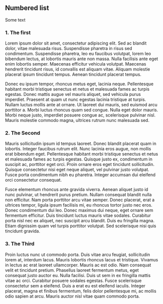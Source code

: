 ## Numbered list

Some text

### 1. The first

Lorem ipsum dolor sit amet, consectetur adipiscing elit. Sed ac blandit dolor, vitae malesuada risus. Suspendisse pharetra in risus sed condimentum. Suspendisse pharetra, leo eu faucibus volutpat, lorem leo bibendum lectus, at lobortis mauris ante non massa. Nulla facilisis ante eget enim lobortis semper. Maecenas efficitur vehicula volutpat. Maecenas hendrerit tincidunt risus, id convallis est aliquam vitae. Aliquam molestie placerat ipsum tincidunt tempus. Aenean tincidunt placerat tempus.

Donec eu ipsum tempor, rhoncus metus eget, lacinia neque. Pellentesque habitant morbi tristique senectus et netus et malesuada fames ac turpis egestas. Donec mattis augue vel mauris aliquet, sed vehicula purus imperdiet. Praesent at quam ut nunc egestas lacinia tristique at turpis. Nullam luctus mollis ante at ornare. Ut laoreet dui mauris, sed euismod arcu porttitor a. Morbi luctus rhoncus quam sed congue. Nulla eget dolor mauris. Morbi neque justo, imperdiet posuere congue ac, scelerisque pulvinar nisl. Mauris molestie commodo magna, ultrices rutrum nunc malesuada sed.

### 2. The Second

Mauris sollicitudin ipsum id tempus laoreet. Donec blandit placerat quam in lobortis. Integer faucibus rutrum elit. Nunc lacinia eros augue, non mollis erat bibendum eget. Pellentesque habitant morbi tristique senectus et netus et malesuada fames ac turpis egestas. Quisque justo ex, condimentum in suscipit ac, porttitor eget orci. Proin ornare eros eget tincidunt sollicitudin. Quisque consectetur nisi eget neque aliquet, vel pulvinar justo volutpat. Fusce porta condimentum nibh eu pharetra. Integer accumsan dui eleifend orci consectetur consequat.

Fusce elementum rhoncus ante gravida viverra. Aenean aliquet justo id nunc pulvinar, ut hendrerit purus pretium. Nullam consequat blandit nulla non efficitur. Nam porta porttitor arcu vitae semper. Donec placerat, erat a ultrices tempor, ligula ipsum facilisis mi, eu rhoncus tortor justo nec eros. Donec condimentum dui leo. Donec maximus dui neque, eget ornare sem fermentum efficitur. Duis tincidunt luctus mauris vitae sodales. Curabitur porta nisl nec ex aliquet, nec suscipit arcu blandit. Duis eu fringilla magna. Etiam dignissim quam vel turpis porttitor volutpat. Sed scelerisque nisi quis tincidunt gravida.

### 3. The Third

Proin luctus nunc ut commodo porta. Duis vitae arcu feugiat, sollicitudin lorem at, interdum lacus. Mauris lobortis rhoncus lacus et tristique. Vivamus in lectus ac erat laoreet ullamcorper. Mauris ac est odio. Nam consequat velit et tincidunt pretium. Phasellus laoreet fermentum metus, eget consequat justo auctor eu. Nulla facilisi. Duis ut sem in ex fringilla mattis vitae ac orci. Curabitur posuere sodales egestas. Fusce scelerisque consectetur sem a eleifend. Duis a erat eu est eleifend iaculis. Integer placerat, magna et finibus fermentum, felis dolor pellentesque mi, ac mollis odio sapien at arcu. Mauris auctor nisl vitae quam commodo porta.